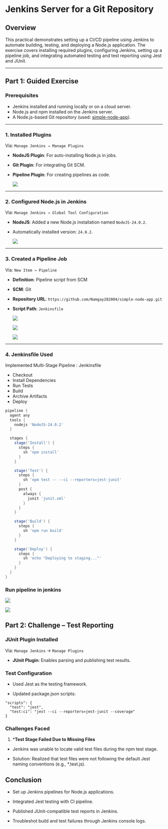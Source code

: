 # Jenkins Server for a Git Repository

## Overview

This practical demonstrates setting up a CI/CD pipeline using Jenkins to automate building, testing, and deploying a Node.js application. The exercise covers installing required plugins, configuring Jenkins, setting up a pipeline job, and integrating automated testing and test reporting using Jest and JUnit.

---

## Part 1: Guided Exercise

### Prerequisites

- Jenkins installed and running locally or on a cloud server.
- Node.js and npm installed on the Jenkins server.
- A Node.js-based Git repository (used: [simple-node-app](https://github.com/Namgay282004/simple-node-app)).

---

### 1. Installed Plugins

Via: `Manage Jenkins → Manage Plugins`

- **NodeJS Plugin**: For auto-installing Node.js in jobs.
- **Git Plugin**: For integrating Git SCM.
- **Pipeline Plugin**: For creating pipelines as code.

    ![](image/1.png)
---

### 2. Configured Node.js in Jenkins

Via: `Manage Jenkins → Global Tool Configuration`

- **NodeJS**: Added a new Node.js installation named `NodeJS-24.0.2`.
- Automatically installed version: `24.0.2`.

    ![](image/2.png)
---


### 3. Created a Pipeline Job

Via: `New Item → Pipeline`

- **Definition**: Pipeline script from SCM
- **SCM**: Git
- **Repository URL**: `https://github.com/Namgay282004/simple-node-app.git`
- **Script Path**: `Jenkinsfile`

    ![](image/3.png)

    ![](image/4.png)

    ![](image/5.png)

---

### 4. Jenkinsfile Used

Implemented Multi-Stage Pipeline : Jenkinsfile
- Checkout
- Install Dependencies
- Run Tests
- Build
- Archive Artifacts
- Deploy

```groovy
pipeline {
  agent any
  tools {
    nodejs 'NodeJS-24.0.2'
  }

  stages {
    stage('Install') {
      steps {
        sh 'npm install'
      }
    }

    stage('Test') {
      steps {
        sh 'npm test -- --ci --reporters=jest-junit'
      }
      post {
        always {
          junit 'junit.xml'
        }
      }
    }

    stage('Build') {
      steps {
        sh 'npm run build'
      }
    }

    stage('Deploy') {
      steps {
        sh 'echo "Deploying to staging..."'
      }
    }
  }
}
```

### Run pipeline in jenkins

![](image/6.png)

![](image/7.png)

## Part 2: Challenge – Test Reporting

### JUnit Plugin Installed

Via: `Manage Jenkins` → `Manage Plugins`

- **JUnit Plugin**: Enables parsing and publishing test results.

### Test Configuration
- Used Jest as the testing framework.

- Updated package.json scripts:

```
"scripts": {
  "test": "jest",
  "test:ci": "jest --ci --reporters=jest-junit --coverage"
}
```

### Challenges Faced
1. ***Test Stage Failed Due to Missing Files**

- Jenkins was unable to locate valid test files during the npm test stage.

- Solution: Realized that test files were not following the default Jest naming conventions (e.g., *.test.js).

## Conclusion
- Set up Jenkins pipelines for Node.js applications.

- Integrated Jest testing with CI pipeline.

- Published JUnit-compatible test reports in Jenkins.

- Troubleshot build and test failures through Jenkins console logs.
